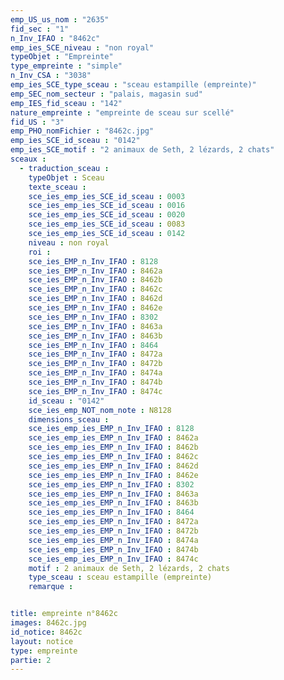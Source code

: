 ```yaml
---
emp_US_us_nom : "2635"
fid_sec : "1"
n_Inv_IFAO : "8462c"
emp_ies_SCE_niveau : "non royal"
typeObjet : "Empreinte"
type_empreinte : "simple"
n_Inv_CSA : "3038"
emp_ies_SCE_type_sceau : "sceau estampille (empreinte)"
emp_SEC_nom_secteur : "palais, magasin sud"
emp_IES_fid_sceau : "142"
nature_empreinte : "empreinte de sceau sur scellé"
fid_US : "3"
emp_PHO_nomFichier : "8462c.jpg"
emp_ies_SCE_id_sceau : "0142"
emp_ies_SCE_motif : "2 animaux de Seth, 2 lézards, 2 chats"
sceaux :
  - traduction_sceau : 
    typeObjet : Sceau
    texte_sceau : 
    sce_ies_emp_ies_SCE_id_sceau : 0003
    sce_ies_emp_ies_SCE_id_sceau : 0016
    sce_ies_emp_ies_SCE_id_sceau : 0020
    sce_ies_emp_ies_SCE_id_sceau : 0083
    sce_ies_emp_ies_SCE_id_sceau : 0142
    niveau : non royal
    roi : 
    sce_ies_EMP_n_Inv_IFAO : 8128
    sce_ies_EMP_n_Inv_IFAO : 8462a
    sce_ies_EMP_n_Inv_IFAO : 8462b
    sce_ies_EMP_n_Inv_IFAO : 8462c
    sce_ies_EMP_n_Inv_IFAO : 8462d
    sce_ies_EMP_n_Inv_IFAO : 8462e
    sce_ies_EMP_n_Inv_IFAO : 8302
    sce_ies_EMP_n_Inv_IFAO : 8463a
    sce_ies_EMP_n_Inv_IFAO : 8463b
    sce_ies_EMP_n_Inv_IFAO : 8464
    sce_ies_EMP_n_Inv_IFAO : 8472a
    sce_ies_EMP_n_Inv_IFAO : 8472b
    sce_ies_EMP_n_Inv_IFAO : 8474a
    sce_ies_EMP_n_Inv_IFAO : 8474b
    sce_ies_EMP_n_Inv_IFAO : 8474c
    id_sceau : "0142"
    sce_ies_emp_NOT_nom_note : N8128
    dimensions_sceau : 
    sce_ies_emp_ies_EMP_n_Inv_IFAO : 8128
    sce_ies_emp_ies_EMP_n_Inv_IFAO : 8462a
    sce_ies_emp_ies_EMP_n_Inv_IFAO : 8462b
    sce_ies_emp_ies_EMP_n_Inv_IFAO : 8462c
    sce_ies_emp_ies_EMP_n_Inv_IFAO : 8462d
    sce_ies_emp_ies_EMP_n_Inv_IFAO : 8462e
    sce_ies_emp_ies_EMP_n_Inv_IFAO : 8302
    sce_ies_emp_ies_EMP_n_Inv_IFAO : 8463a
    sce_ies_emp_ies_EMP_n_Inv_IFAO : 8463b
    sce_ies_emp_ies_EMP_n_Inv_IFAO : 8464
    sce_ies_emp_ies_EMP_n_Inv_IFAO : 8472a
    sce_ies_emp_ies_EMP_n_Inv_IFAO : 8472b
    sce_ies_emp_ies_EMP_n_Inv_IFAO : 8474a
    sce_ies_emp_ies_EMP_n_Inv_IFAO : 8474b
    sce_ies_emp_ies_EMP_n_Inv_IFAO : 8474c
    motif : 2 animaux de Seth, 2 lézards, 2 chats
    type_sceau : sceau estampille (empreinte)
    remarque : 


title: empreinte n°8462c
images: 8462c.jpg
id_notice: 8462c
layout: notice
type: empreinte
partie: 2
---
```

